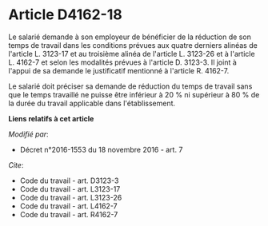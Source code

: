# Article D4162-18

Le salarié demande à son employeur de bénéficier de la réduction de son temps de travail dans les conditions prévues aux
quatre derniers alinéas de l'article L. 3123-17 et au troisième alinéa de l'article L. 3123-26 et à l'article L. 4162-7 et
selon les modalités prévues à l'article D. 3123-3. Il joint à l'appui de sa demande le justificatif mentionné à l'article R.
4162-7. 

Le salarié doit préciser sa demande de réduction du temps de travail sans que le temps travaillé ne puisse être inférieur à
20 % ni supérieur à 80 % de la durée du travail applicable dans l'établissement.

**Liens relatifs à cet article**

_Modifié par_:

  - Décret n°2016-1553 du 18 novembre 2016 - art. 7

_Cite_:

  - Code du travail - art. D3123-3
  - Code du travail - art. L3123-17
  - Code du travail - art. L3123-26
  - Code du travail - art. L4162-7
  - Code du travail - art. R4162-7
